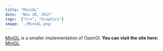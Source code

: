 ```yaml
---
title: "MiniGL"
date:  "Nov 28, 2017"
tags:  ["C++", "Graphics"]
image: './MiniGL.png'
---
```


[MiniGL] is a smaller implementation of OpenGl. **You can visit the site 
here:** 
[MiniGL]

<!--- reference links --->
[MiniGL]: <https://github.com/RBoshae/miniGL>
